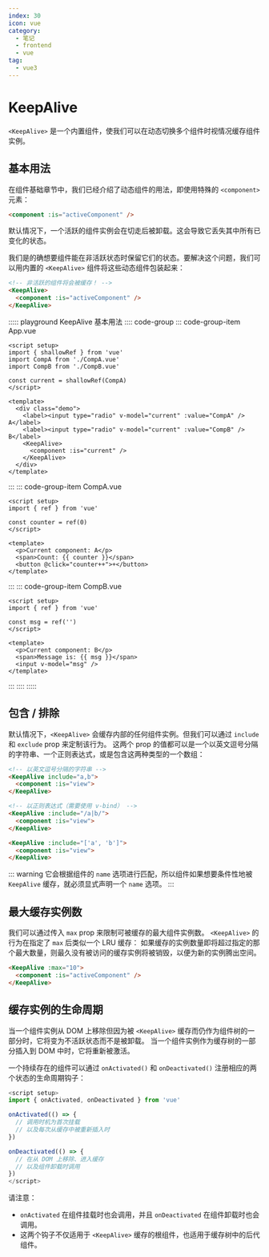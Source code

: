 ```yaml
---
index: 30
icon: vue
category:
  - 笔记
  - frontend
  - vue
tag:
  - vue3
---
```


# KeepAlive

`<KeepAlive>` 是一个内置组件，使我们可以在动态切换多个组件时视情况缓存组件实例。

## 基本用法

在组件基础章节中，我们已经介绍了动态组件的用法，即使用特殊的 `<component>` 元素：

```html
<component :is="activeComponent" />
```

默认情况下，一个活跃的组件实例会在切走后被卸载。这会导致它丢失其中所有已变化的状态。

我们是的确想要组件能在非活跃状态时保留它们的状态。要解决这个问题，我们可以用内置的 `<KeepAlive>` 组件将这些动态组件包装起来：

```html
<!-- 非活跃的组件将会被缓存！ -->
<KeepAlive>
  <component :is="activeComponent" />
</KeepAlive>
```

::::: playground KeepAlive 基本用法
:::: code-group
::: code-group-item App.vue

```vue
<script setup>
import { shallowRef } from 'vue'
import CompA from './CompA.vue'
import CompB from './CompB.vue'

const current = shallowRef(CompA)
</script>

<template>
  <div class="demo">
    <label><input type="radio" v-model="current" :value="CompA" /> A</label>
    <label><input type="radio" v-model="current" :value="CompB" /> B</label>
    <KeepAlive>
      <component :is="current" />
    </KeepAlive>
  </div>
</template>
```

:::
::: code-group-item CompA.vue

```vue
<script setup>
import { ref } from 'vue'

const counter = ref(0)
</script>

<template>
  <p>Current component: A</p>
  <span>Count: {{ counter }}</span>
  <button @click="counter++">+</button>
</template>
```

:::
::: code-group-item CompB.vue

```vue
<script setup>
import { ref } from 'vue'

const msg = ref('')
</script>

<template>
  <p>Current component: B</p>
  <span>Message is: {{ msg }}</span>
  <input v-model="msg" />
</template>
```

:::
::::
:::::

## 包含 / 排除

默认情况下，`<KeepAlive>` 会缓存内部的任何组件实例。但我们可以通过 `include` 和 `exclude` prop 来定制该行为。
这两个 prop 的值都可以是一个以英文逗号分隔的字符串、一个正则表达式，或是包含这两种类型的一个数组：

```html
<!-- 以英文逗号分隔的字符串 -->
<KeepAlive include="a,b">
  <component :is="view">
</KeepAlive>

<!-- 以正则表达式（需要使用 v-bind） -->
<KeepAlive :include="/a|b/">
  <component :is="view">
</KeepAlive>

<KeepAlive :include="['a', 'b']">
  <component :is="view">
</KeepAlive>
```

::: warning
它会根据组件的 `name` 选项进行匹配，所以组件如果想要条件性地被 `KeepAlive` 缓存，就必须显式声明一个 `name` 选项。
:::

## 最大缓存实例数

我们可以通过传入 `max` prop 来限制可被缓存的最大组件实例数。
`<KeepAlive>` 的行为在指定了 `max` 后类似一个 LRU 缓存：
如果缓存的实例数量即将超过指定的那个最大数量，则最久没有被访问的缓存实例将被销毁，以便为新的实例腾出空间。

```html
<KeepAlive :max="10">
  <component :is="activeComponent" />
</KeepAlive>
```

## 缓存实例的生命周期

当一个组件实例从 DOM 上移除但因为被 `<KeepAlive>` 缓存而仍作为组件树的一部分时，它将变为不活跃状态而不是被卸载。
当一个组件实例作为缓存树的一部分插入到 DOM 中时，它将重新被激活。

一个持续存在的组件可以通过 `onActivated()` 和 `onDeactivated()` 注册相应的两个状态的生命周期钩子：

```js
<script setup>
import { onActivated, onDeactivated } from 'vue'

onActivated(() => {
  // 调用时机为首次挂载
  // 以及每次从缓存中被重新插入时
})

onDeactivated(() => {
  // 在从 DOM 上移除、进入缓存
  // 以及组件卸载时调用
})
</script>
```

请注意：

- `onActivated` 在组件挂载时也会调用，并且 `onDeactivated` 在组件卸载时也会调用。
- 这两个钩子不仅适用于 `<KeepAlive>` 缓存的根组件，也适用于缓存树中的后代组件。
